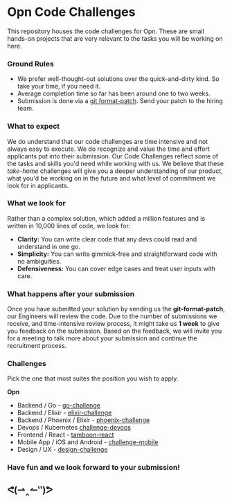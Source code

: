 # Opn Code Challenges

This repository houses the code challenges for Opn. These are small hands-on
projects that are very relevant to the tasks you will be working on here.

### Ground Rules

- We prefer well-thought-out solutions over the quick-and-dirty kind. So take
  your time, if you need it.
- Average completion time so far has been around one to two weeks.
- Submission is done via a
  [git format-patch](https://git-scm.com/docs/git-format-patch). Send your patch
  to the hiring team.

### What to expect

We do understand that our code challenges are time intensive and not always easy
to execute. We do recognize and value the time and effort applicants put into
their submission. Our Code Challenges reflect some of the tasks and skills you'd
need while working with us. We believe that these _take-home_ challenges will
give you a deeper understanding of our product, what you'd be working on in the
future and what level of commitment we look for in applicants.

### What we look for

Rather than a complex solution, which added a million features and is written in
10,000 lines of code, we look for:

- **Clarity:** You can write clear code that any devs could read and understand
  in one go.
- **Simplicity:** You can write gimmick-free and straightforward code with no
  ambiguities.
- **Defensiveness:** You can cover edge cases and treat user inputs with care.

### What happens after your submission

Once you have submitted your solution by sending us the **git-format-patch**,
our Engineers will review the code. Due to the number of submissions we receive,
and time-intensive review process, it might take us **1 week** to give you
feedback on the submission. Based on the feedback, we will invite you for a
meeting to talk more about your submission and continue the recruitment process.

### Challenges

Pick the one that most suites the position you wish to apply.

**Opn**

- Backend / Go - [go-challenge](https://github.com/opn-ooo/challenges/tree/master/challenge-go)
- Backend / Elixir - [elixir-challenge](https://github.com/opn-ooo/challenges/tree/master/challenge-elixir)
- Backend / Phoenix / Elixir - [phoenix-challenge](https://github.com/opn-ooo/challenges/tree/master/challenge-phoenix)
- Devops / Kubernetes [challenge-devops](https://github.com/opn-ooo/challenges/tree/master/challenge-devops)
- Frontend / React - [tamboon-react](https://github.com/opn-ooo/challenges/tree/master/challenge-react)
- Mobile App / iOS and Android - [challenge-mobile](https://github.com/opn-ooo/challenges/tree/master/challenge-mobile)
- Design / UX - [design-challenge](https://github.com/opn-ooo/challenges/blob/master/design-challenge.pdf)

### Have fun and we look forward to your submission!

<h2>
ᕙ(⇀‸↼‶)ᕗ
</h2>
